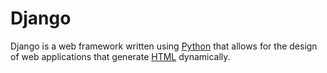 # Django















Django is a web framework written using [Python](Python) that allows for the design of web applications that generate [HTML](HTML) dynamically.